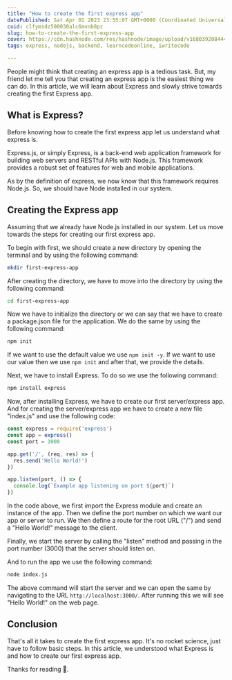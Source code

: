 ```yaml
---
title: "How to create the first express app"
datePublished: Sat Apr 01 2023 23:55:07 GMT+0000 (Coordinated Universal Time)
cuid: clfymsdz500030alc6mvnb8pz
slug: how-to-create-the-first-express-app
cover: https://cdn.hashnode.com/res/hashnode/image/upload/v1680392084447/d6831a71-4d97-4430-a98f-4a22e6dad824.png
tags: express, nodejs, backend, learncodeonline, iwritecode

---
```


People might think that creating an express app is a tedious task. But, my friend let me tell you that creating an express app is the easiest thing we can do. In this article, we will learn about Express and slowly strive towards creating the first Express app.

## What is Express?

Before knowing how to create the first express app let us understand what express is.

Express.js, or simply Express, is a back-end web application framework for building web servers and RESTful APIs with Node.js. This framework provides a robust set of features for web and mobile applications.

As by the definition of express, we now know that this framework requires Node.js. So, we should have Node installed in our system.

## Creating the Express app

Assuming that we already have Node.js installed in our system. Let us move towards the steps for creating our first express app.

To begin with first, we should create a new directory by opening the terminal and by using the following command:

```bash
mkdir first-express-app
```

After creating the directory, we have to move into the directory by using the following command:

```bash
cd first-express-app
```

Now we have to initialize the directory or we can say that we have to create a package.json file for the application. We do the same by using the following command:

```bash
npm init
```

If we want to use the default value we use `npm init -y`. If we want to use our value then we use `npm init` and after that, we provide the details.

Next, we have to install Express. To do so we use the following command:

```bash
npm install express
```

Now, after installing Express, we have to create our first server/express app. And for creating the server/express app we have to create a new file "index.js" and use the following code:

```javascript
const express = require('express')
const app = express()
const port = 3000

app.get('/', (req, res) => {
  res.send('Hello World!')
})

app.listen(port, () => {
  console.log(`Example app listening on port ${port}`)
})
```

In the code above, we first import the Express module and create an instance of the app. Then we define the port number on which we want our app or server to run. We then define a route for the root URL ("/") and send a "Hello World!" message to the client.

Finally, we start the server by calling the "listen" method and passing in the port number (3000) that the server should listen on.

And to run the app we use the following command:

```bash
node index.js
```

The above command will start the server and we can open the same by navigating to the URL `http://localhost:3000/`. After running this we will see "Hello World!" on the web page.

## Conclusion

That's all it takes to create the first express app. It's no rocket science, just have to follow basic steps. In this article, we understood what Express is and how to create our first express app.

Thanks for reading 🙂.
